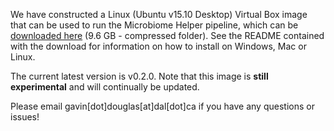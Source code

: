 We have constructed a Linux (Ubuntu v15.10 Desktop) Virtual Box image that can be used to run the Microbiome Helper pipeline, which can be [downloaded here](https://www.dropbox.com/s/ltbeoe29c9au8bm/MicrobiomeHelper_v0.2.0.tar.gz?dl=1) (9.6 GB - compressed folder). See the README contained with the download for information on how to install on Windows, Mac or Linux.

The current latest version is v0.2.0. Note that this image is **still experimental** and will continually be updated.

Please email gavin[dot]douglas[at]dal[dot]ca if you have any questions or issues!